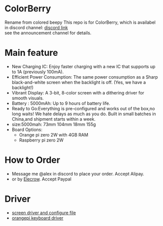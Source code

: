 # ColorBerry
Rename from colored beepy
This repo is for ColorBerry, which is availabel in discord channel: [discord link](https://discord.gg/2uGPpVmCCE)   
see the announcement channel for details.

# Main feature
* New Charging IC: Enjoy faster charging with a new IC that supports up to 1A (previously 100mA).
* Efficient Power Consumption: The same power consumption as a Sharp black-and-white screen when the backlight is off. (Yes, we have a backlight!)
* Vibrant Display: A 3-bit, 8-color screen with a dithering driver for smooth visuals.
* Battery : 5000mAh: Up to 9 hours of battery life.
* Ready to Go:Everything is pre-configured and works out of the box,no long waits! We hate delays as much as you do. Built in small batches in China,and shipment starts within a week.
* size:5000mah: 73mm 104mm 18mm 155g
* Board Options:
    * Orange pi zero 2W with 4GB RAM
    * Raspberry pi zero 2W
# How to Order
  * Message me @alex in discord to place your order. Accept Alipay.
  * or by [Elecrow](https://www.elecrow.com/colored-beepy.html). Accept Paypal

# Driver
* [screen driver and configure file](https://github.com/hyphenlee/jdi-drm-rpi)
* [orangepi keyboard driver](https://github.com/hyphenlee/beepy-kbd-orangepi)
